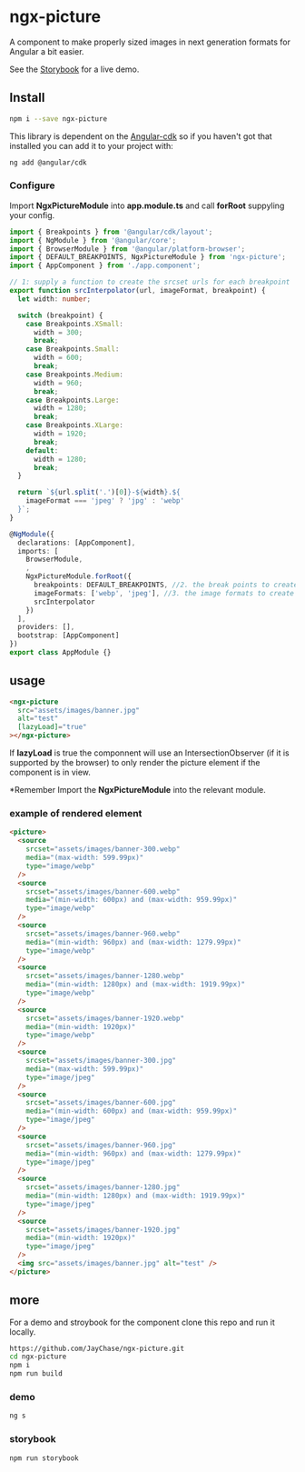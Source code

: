 # ngx-picture

A component to make properly sized images in next generation formats for Angular a bit easier.

See the [Storybook](https://jaychase.github.io/ngx-picture) for a live demo.

## Install

```bash
npm i --save ngx-picture
```

This library is dependent on the [Angular-cdk](https://material.angular.io/cdk) so if you haven't got that installed you can add it to your project with:

```bash
ng add @angular/cdk
```

### Configure

Import **NgxPictureModule** into **app.module.ts** and call **forRoot** suppyling your config.

```typescript
import { Breakpoints } from '@angular/cdk/layout';
import { NgModule } from '@angular/core';
import { BrowserModule } from '@angular/platform-browser';
import { DEFAULT_BREAKPOINTS, NgxPictureModule } from 'ngx-picture';
import { AppComponent } from './app.component';

// 1: supply a function to create the srcset urls for each breakpoint
export function srcInterpolator(url, imageFormat, breakpoint) {
  let width: number;

  switch (breakpoint) {
    case Breakpoints.XSmall:
      width = 300;
      break;
    case Breakpoints.Small:
      width = 600;
      break;
    case Breakpoints.Medium:
      width = 960;
      break;
    case Breakpoints.Large:
      width = 1280;
      break;
    case Breakpoints.XLarge:
      width = 1920;
      break;
    default:
      width = 1280;
      break;
  }

  return `${url.split('.')[0]}-${width}.${
    imageFormat === 'jpeg' ? 'jpg' : 'webp'
  }`;
}

@NgModule({
  declarations: [AppComponent],
  imports: [
    BrowserModule,
    ,
    NgxPictureModule.forRoot({
      breakpoints: DEFAULT_BREAKPOINTS, //2. the break points to create sources for
      imageFormats: ['webp', 'jpeg'], //3. the image formats to create sources for
      srcInterpolator
    })
  ],
  providers: [],
  bootstrap: [AppComponent]
})
export class AppModule {}
```

## usage

```html
<ngx-picture
  src="assets/images/banner.jpg"
  alt="test"
  [lazyLoad]="true"
></ngx-picture>
```

If **lazyLoad** is true the componnent will use an IntersectionObserver (if it is supported by the browser) to only render the picture element if the component is in view.

\*Remember Import the **NgxPictureModule** into the relevant module.

### example of rendered element

```html
<picture>
  <source
    srcset="assets/images/banner-300.webp"
    media="(max-width: 599.99px)"
    type="image/webp"
  />
  <source
    srcset="assets/images/banner-600.webp"
    media="(min-width: 600px) and (max-width: 959.99px)"
    type="image/webp"
  />
  <source
    srcset="assets/images/banner-960.webp"
    media="(min-width: 960px) and (max-width: 1279.99px)"
    type="image/webp"
  />
  <source
    srcset="assets/images/banner-1280.webp"
    media="(min-width: 1280px) and (max-width: 1919.99px)"
    type="image/webp"
  />
  <source
    srcset="assets/images/banner-1920.webp"
    media="(min-width: 1920px)"
    type="image/webp"
  />
  <source
    srcset="assets/images/banner-300.jpg"
    media="(max-width: 599.99px)"
    type="image/jpeg"
  />
  <source
    srcset="assets/images/banner-600.jpg"
    media="(min-width: 600px) and (max-width: 959.99px)"
    type="image/jpeg"
  />
  <source
    srcset="assets/images/banner-960.jpg"
    media="(min-width: 960px) and (max-width: 1279.99px)"
    type="image/jpeg"
  />
  <source
    srcset="assets/images/banner-1280.jpg"
    media="(min-width: 1280px) and (max-width: 1919.99px)"
    type="image/jpeg"
  />
  <source
    srcset="assets/images/banner-1920.jpg"
    media="(min-width: 1920px)"
    type="image/jpeg"
  />
  <img src="assets/images/banner.jpg" alt="test" />
</picture>
```

## more

For a demo and stroybook for the component clone this repo and run it locally.

```bash
https://github.com/JayChase/ngx-picture.git
cd ngx-picture
npm i
npm run build
```

### demo

```bash
ng s
```

### storybook

```bash
npm run storybook
```
